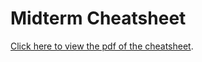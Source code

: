 # Midterm Cheatsheet

[Click here to view the pdf of the cheatsheet](./midterm-assets/MA3238_Midterm_Cheatsheet.pdf).
